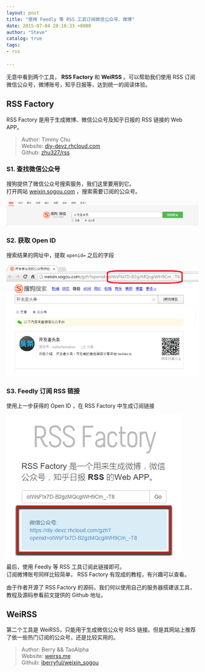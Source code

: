```yaml
---
layout: post
title: "使用 Feedly 等 RSS 工具订阅微信公众号、微博"
date: 2015-07-04 20:10:33 +0800
author: "Steve"
catalog: true
tags:
- rss

---
```


无意中看到两个工具， **RSS Factory** 和 **WeiRSS** 。可以帮助我们使用 RSS 订阅微信公众号，微博账号，知乎日报等，达到统一的阅读体验。

## RSS Factory

RSS Factory 是用于生成微博、微信公众号及知乎日报的 RSS 链接的 Web APP。

> Author: Timmy Chu  
Website: [diy-devz.rhcloud.com](https://diy-devz.rhcloud.com/)  
Github: [zhu327/rss](https://github.com/zhu327/rss)

### S1. 查找微信公众号

搜狗提供了微信公众号搜索服务，我们这里要用到它。  
打开网站 [weixin.sogou.com](http://weixin.sogou.com/) ，搜索需要订阅的公众号。

![](/img/read-wechat-weibo-by-rss/rss_s1.png)

### S2. 获取 Open ID

搜索结果的网址中，提取 `openid=` 之后的字段

![](/img/read-wechat-weibo-by-rss/rss_s2.png)

### S3. Feedly 订阅 RSS 链接

使用上一步获得的 Open ID ，在 RSS Factory 中生成订阅链接

![](/img/read-wechat-weibo-by-rss/rss_s3.png)

最后，使用 Feedly 等 RSS 工具订阅此链接即可。  
订阅微博账号同样比较简单， RSS Factory 有现成的教程，有兴趣可以查看。

由于作者开源了 RSS Factory 的源码，我们何以使用自己的服务器搭建该工具，教程及源码参看前文提供的 Github 地址。

## WeiRSS

第二个工具是 WeiRSS，只能用于生成微信公众号 RSS 链接。但是其网站上推荐了依一些热门订阅的公众号，还是比较实用的。

> Author: Berry && TaoAlpha  
Website: [weirss.me](http://weirss.me/)  
Github: [iberryful/weixin_sogou](https://github.com/iberryful/weixin_sogou)